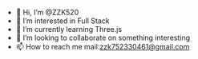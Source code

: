 - 👋 Hi, I’m @ZZK520
- 👀 I’m interested in Full Stack
- 🌱 I’m currently learning Three.js
- 💞️ I’m looking to collaborate on something interesting
- 📫 How to reach me mail:zzk752330461@gmail.com

<!---
ZZK520/ZZK520 is a ✨ special ✨ repository because its `README.md` (this file) appears on your GitHub profile.
You can click the Preview link to take a look at your changes.
--->
